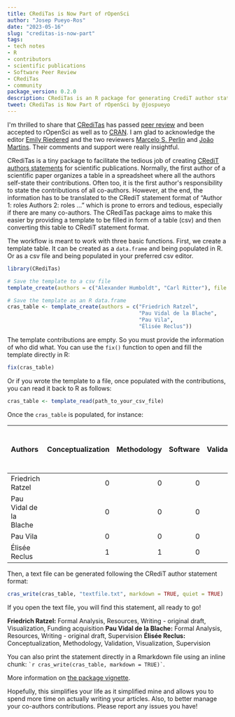 ```yaml
---
title: CRediTas is Now Part of rOpenSci
author: "Josep Pueyo-Ros"
date: "2023-05-16"
slug: "creditas-is-now-part"
tags:
- tech notes
- R
- contributors
- scientific publications
- Software Peer Review
- CRediTas
- community
package_version: 0.2.0
description: CRediTas is an R package for generating CrediT author statements for scientific publications.
tweet: CRediTas is Now Part of rOpenSci by @jospueyo
---
```


I'm thrilled to share that [CRediTas](https://docs.ropensci.org/CRediTas/) has passed [peer review](https://github.com/ropensci/software-review/issues/576) and been accepted to rOpenSci as well as to [CRAN](https://cran.r-project.org/web/packages/CRediTas/index.html). I am glad to acknowledge the editor [Emily Riedered](/author/emily-riederer/) and the two reviewers [Marcelo S. Perlin](/author/marcelo-s.-perlin/) and [João Martins](https://zambujo.github.io/). Their comments and support were really insightful.

CRediTas is a tiny package to facilitate the tedious job of creating [CRediT authors statements](https://credit.niso.org/) for scientific publications. Normally, the first author of a scientific paper organizes a table in a spreadsheet where all the authors self-state their contributions. Often too, it is the first author's responsibility to state the contributions of all co-authors. However, at the end, the information has to be translated to the CRediT statement format of “Author 1: roles Authors 2: roles …” which is prone to errors and tedious, especially if there are many co-authors. The CRediTas package aims to make this easier by providing a template to be filled in form of a table (csv) and then converting this table to CRediT statement format.

The workflow is meant to work with three basic functions. First, we create a template table. It can be created as a `data.frame` and being populated in R. Or as a csv file and being populated in your preferred csv editor.


```r
library(CRediTas)

# Save the template to a csv file
template_create(authors = c("Alexander Humboldt", "Carl Ritter"), file = tempfile())

# Save the template as an R data.frame
cras_table <- template_create(authors = c("Friedrich Ratzel", 
                                          "Pau Vidal de la Blache", 
                                          "Pau Vila",
                                          "Élisée Reclus"))
```

The template contributions are empty. So you must provide the information of who did what. You can use the `fix()` function to open and fill the template directly in R:


```r
fix(cras_table)
```

Or if you wrote the template to a file, once populated with the contributions, you can read it back to R as follows:


```r
cras_table <- template_read(path_to_your_csv_file)
```

Once the `cras_table` is populated, for instance:


|Authors                | Conceptualization| Methodology| Software| Validation| Formal Analysis| Investigation| Resources| Data curation| Writing - original draft| Writing - review & editing| Visualization| Supervision| Project administration| Funding acquisition|
|:----------------------|-----------------:|-----------:|--------:|----------:|---------------:|-------------:|---------:|-------------:|------------------------:|--------------------------:|-------------:|-----------:|----------------------:|-------------------:|
|Friedrich Ratzel       |                 0|           0|        0|          0|               1|             0|         1|             0|                        1|                          0|             1|           0|                      0|                   1|
|Pau Vidal de la Blache |                 0|           0|        0|          0|               1|             0|         1|             0|                        1|                          0|             0|           1|                      0|                   0|
|Pau Vila               |                 0|           0|        0|          0|               0|             0|         0|             0|                        0|                          0|             0|           0|                      0|                   0|
|Élisée Reclus          |                 1|           1|        0|          1|               0|             0|         0|             0|                        0|                          0|             1|           1|                      0|                   0|

Then, a text file can be generated following the CRediT author statement format:


```r
cras_write(cras_table, "textfile.txt", markdown = TRUE, quiet = TRUE)
```

If you open the text file, you will find this statement, all ready to go!

**Friedrich Ratzel:** Formal Analysis, Resources, Writing - original draft, Visualization, Funding acquisition **Pau Vidal de la Blache:** Formal Analysis, Resources, Writing - original draft, Supervision **Élisée Reclus:** Conceptualization, Methodology, Validation, Visualization, Supervision

You can also print the statement directly in a Rmarkdown file using an inline chunk: `` `r
cras_write(cras_table, markdown = TRUE)` ``.

More information on [the package vignette](https://docs.ropensci.org/CRediTas/articles/get_started.html).

Hopefully, this simplifies your life as it simplified mine and allows you to spend more time on actually writing your articles. Also, to better manage your co-authors contributions. Please report any issues you have!
